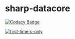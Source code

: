# sharp-datacore

[![Codacy Badge](https://app.codacy.com/project/badge/Grade/1903d51f0aaf4b18821b3c312fab0405)](https://www.codacy.com/gh/sharpview-io/sharp-datacore/dashboard?utm_source=github.com&amp;utm_medium=referral&amp;utm_content=sharpview-io/sharp-datacore&amp;utm_campaign=Badge_Grade)

[![first-timers-only](https://img.shields.io/badge/first--timers--only-friendly-blue.svg?style=flat-square)](https://www.firsttimersonly.com/)
